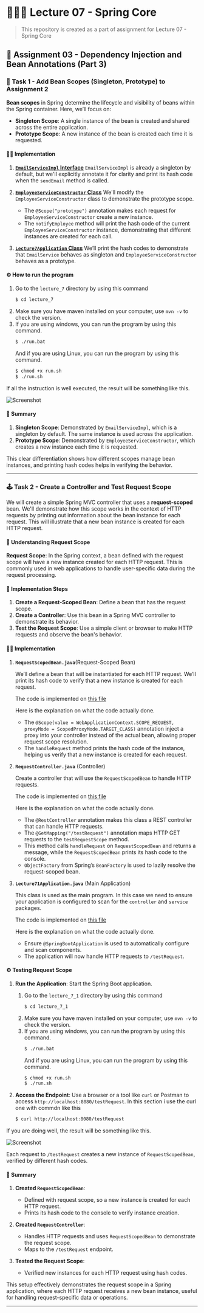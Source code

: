 # 👩🏻‍🏫 Lecture 07 - Spring Core
> This repository is created as a part of assignment for Lecture 07 - Spring Core

## 🌱 Assignment 03 - Dependency Injection and Bean Annotations (Part 3)
### 🎯 Task 1 - Add Bean Scopes (Singleton, Prototype) to Assignment 2
**Bean scopes** in Spring determine the lifecycle and visibility of beans within the Spring container. Here, we’ll focus on:
- **Singleton Scope**: A single instance of the bean is created and shared across the entire application.
- **Prototype Scope**: A new instance of the bean is created each time it is requested.

#### 👨‍💻 Implementation
1. [**`EmailServiceImpl` Interface**](/Week%2004/Lecture%2007/Assignment%2003/lecture_7/src/main/java/com/example/lecture_7/service/EmailServiceImpl.java)
`EmailServiceImpl` is already a singleton by default, but we'll explicitly annotate it for clarity and print its hash code when the `sendEmail` method is called.

2. [**`EmployeeServiceConstructor` Class**](/Week%2004/Lecture%2007/Assignment%2003/lecture_7/src/main/java/com/example/lecture_7/service/EmployeeServiceConstructor.java)
We'll modify the `EmployeeServiceConstructor` class to demonstrate the prototype scope.
    - The `@Scope("prototype")` annotation makes each request for `EmployeeServiceConstructor` create a new instance.
    - The `notifyEmployee` method will print the hash code of the current `EmployeeServiceConstructor` instance, demonstrating that different instances are created for each call.

3. [**`Lecture7Application` Class**](/Week%2004/Lecture%2007/Assignment%2003/lecture_7/src/main/java/com/example/lecture_7/Lecture7Application.java)
We’ll print the hash codes to demonstrate that `EmailService` behaves as singleton and `EmployeeServiceConstructor` behaves as a prototype.

#### ⚙️ How to run the program
1. Go to the `lecture_7` directory by using this command
    ```bash
    $ cd lecture_7
    ```
2. Make sure you have maven installed on your computer, use `mvn -v` to check the version.
3. If you are using windows, you can run the program by using this command.
    ```bash
    $ ./run.bat
    ```
    And if you are using Linux, you can run the program by using this command.
    ```bash
    $ chmod +x run.sh
    $ ./run.sh
    ```

If all the instruction is well executed, the result will be something like this.

![Screenshot](img/result.png)

#### 📝 Summary
1. **Singleton Scope**: Demonstrated by `EmailServiceImpl`, which is a singleton by default. The same instance is used across the application.
2. **Prototype Scope**: Demonstrated by `EmployeeServiceConstructor`, which creates a new instance each time it is requested.

This clear differentiation shows how different scopes manage bean instances, and printing hash codes helps in verifying the behavior.

---

### 🕹️ Task 2 - Create a Controller and Test Request Scope
We will create a simple Spring MVC controller that uses a **request-scoped** bean. We'll demonstrate how this scope works in the context of HTTP requests by printing out information about the bean instance for each request. This will illustrate that a new bean instance is created for each HTTP request.

#### 🤔 **Understanding Request Scope**
**Request Scope**: In the Spring context, a bean defined with the request scope will have a new instance created for each HTTP request. This is commonly used in web applications to handle user-specific data during the request processing.

#### 🐾 **Implementation Steps**

1. **Create a Request-Scoped Bean**: Define a bean that has the request scope.
2. **Create a Controller**: Use this bean in a Spring MVC controller to demonstrate its behavior.
3. **Test the Request Scope**: Use a simple client or browser to make HTTP requests and observe the bean's behavior.

#### 👨‍💻 **Implementation**

1. **`RequestScopedBean.java`**(Request-Scoped Bean)

    We’ll define a bean that will be instantiated for each HTTP request. We’ll print its hash code to verify that a new instance is created for each request.
    
    The code is implemented on [this file](/lecture_7_1/src/main/java/com/example/lecture_7_1/controller/RequestController.java)

    Here is the explanation on what the code actually done.
    - The `@Scope(value = WebApplicationContext.SCOPE_REQUEST, proxyMode = ScopedProxyMode.TARGET_CLASS)` annotation inject a proxy into your controller instead of the actual bean, allowing proper request scope resolution.
    - The `handleRequest` method prints the hash code of the instance, helping us verify that a new instance is created for each request.

2. **`RequestController.java`** (Controller)

    Create a controller that will use the `RequestScopedBean` to handle HTTP requests.

    The code is implemented on [this file](/lecture_7_1/src/main/java/com/example/lecture_7_1/service/RequestScopedBean.java)

    Here is the explanation on what the code actually done.
    - The `@RestController` annotation makes this class a REST controller that can handle HTTP requests.
    - The `@GetMapping("/testRequest")` annotation maps HTTP GET requests to the `testRequestScope` method.
    - This method calls `handleRequest` on `RequestScopedBean` and returns a message, while the `RequestScopedBean` prints its hash code to the console.
    - `ObjectFactory` from Spring’s `BeanFactory` is used to lazily resolve the request-scoped bean.

3. **`Lecture71Application.java`** (Main Application)

    This class is used as the main program. In this case we need to ensure your application is configured to scan for the `controller` and `service` packages.

    The code is implemented on [this file](/lecture_7_1/src/main/java/com/example/lecture_7_1/Lecture71Application.java)

    Here is the explanation on what the code actually done.
    - Ensure `@SpringBootApplication` is used to automatically configure and scan components.
    - The application will now handle HTTP requests to `/testRequest`.

#### ⚙️ **Testing Request Scope**

1. **Run the Application**: Start the Spring Boot application.
    1. Go to the `lecture_7_1` directory by using this command
        ```bash
        $ cd lecture_7_1
        ```
    2. Make sure you have maven installed on your computer, use `mvn -v` to check the version.
    3. If you are using windows, you can run the program by using this command.
        ```bash
        $ ./run.bat
        ```
        And if you are using Linux, you can run the program by using this command.
        ```bash
        $ chmod +x run.sh
        $ ./run.sh
        ```

2. **Access the Endpoint**: Use a browser or a tool like `curl` or Postman to access `http://localhost:8080/testRequest`. In this section i use the curl one with commdn like this
    ```bash
    $ curl http://localhost:8080/testRequest
    ```

If you are doing well, the result will be something like this.

![Screenshot](img/result2.png)

Each request to `/testRequest` creates a new instance of `RequestScopedBean`, verified by different hash codes.

#### 📝 **Summary**

1. **Created `RequestScopedBean`**:
   - Defined with request scope, so a new instance is created for each HTTP request.
   - Prints its hash code to the console to verify instance creation.

2. **Created `RequestController`**:
   - Handles HTTP requests and uses `RequestScopedBean` to demonstrate the request scope.
   - Maps to the `/testRequest` endpoint.

3. **Tested the Request Scope**:
   - Verified new instances for each HTTP request using hash codes.

This setup effectively demonstrates the request scope in a Spring application, where each HTTP request receives a new bean instance, useful for handling request-specific data or operations.

---

